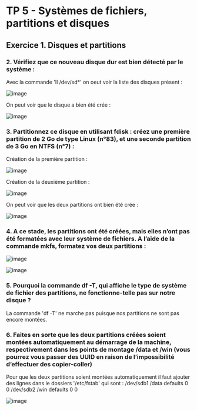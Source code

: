 # TP 5 - Systèmes de fichiers, partitions et disques 

## Exercice 1. Disques et partitions 

### 2. Vérifiez que ce nouveau disque dur est bien détecté par le système :

Avec la commande 'll /dev/sd*' on oeut voir la liste des disques présent :

![image](https://user-images.githubusercontent.com/80455771/192960348-21ecb93c-ef7a-4cb0-bc22-2aa997be71be.png)

On peut voir que le disque a bien été crée :

![image](https://user-images.githubusercontent.com/80455771/192962303-f06bd49e-711d-4d84-a41e-4e5f7dad6454.png)


### 3.  Partitionnez ce disque en utilisant fdisk : créez une première partition de 2 Go de type Linux (n°83), et une seconde partition de 3 Go en NTFS (n°7) : 

Création de la première partition : 

![image](https://user-images.githubusercontent.com/80455771/192964201-39f984ca-87c7-4266-b291-2fa54ae8ba32.png)

Création de la deuxième partition : 

![image](https://user-images.githubusercontent.com/80455771/192967914-8ee0f632-737c-4731-81bc-91d7c9628369.png)

On peut voir que les deux partitions ont bien été crée :

![image](https://user-images.githubusercontent.com/80455771/192968461-2d9c4169-f89a-4a50-89c9-d7b4e7510e35.png)

### 4. A ce stade, les partitions ont été créées, mais elles n’ont pas été formatées avec leur système de fichiers. A l’aide de la commande mkfs, formatez vos deux partitions :

![image](https://user-images.githubusercontent.com/80455771/192975040-8a5645d8-bc8f-4a00-95f7-7b92f8b5cde2.png)

![image](https://user-images.githubusercontent.com/80455771/192974989-20e179f3-65b3-4c1c-bd6d-b430ff4fcae8.png)

### 5. Pourquoi la commande df -T, qui affiche le type de système de fichier des partitions, ne fonctionne-telle pas sur notre disque ?

La commande 'df -T' ne marche pas puisque nos partitions ne sont pas encore montées.

### 6. Faites en sorte que les deux partitions créées soient montées automatiquement au démarrage de la machine, respectivement dans les points de montage /data et /win (vous pourrez vous passer des UUID en raison de l’impossibilité d’effectuer des copier-coller)

Pour que les deux partitions soient montées automatiquement il faut ajouter des lignes dans le dossiers '/etc/fstab' qui sont :
/dev/sdb1 /data defaults 0 0
/dev/sdb2 /win defaults 0 0 

![image](https://user-images.githubusercontent.com/80455771/192988313-d9332fd2-9542-4070-a0ec-96499e3f2552.png)


